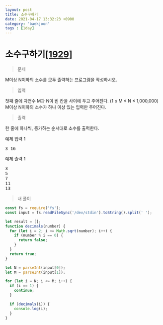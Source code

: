 ```yaml
---
layout: post
title: 소수구하기
date: 2021-04-17 13:32:23 +0900
category: 'baekjoon'
tags : [1day]
---
```

# 소수구하기[[1929]][소수구하기]
>문제

M이상 N이하의 소수를 모두 출력하는 프로그램을 작성하시오.

>입력

첫째 줄에 자연수 M과 N이 빈 칸을 사이에 두고 주어진다. (1 ≤ M ≤ N ≤ 1,000,000) M이상 N이하의 소수가 하나 이상 있는 입력만 주어진다.

>출력

한 줄에 하나씩, 증가하는 순서대로 소수를 출력한다.

<div class="mt-20">
	<div class="row">
		<div class="col-md-6 pl-0">
			<section id="sampleinput1">
                <div class="headline">
                <p>예제 입력 1</p>
                </div>
			    <pre class="sampledata" id="sample-input-1">3 16</pre>
		    </section>
	    </div>
	    <div class="col-md-6 pl-0">
		    <section id="sampleoutput1">
                <div class="headline">
                <p>예제 출력 1</p>
                </div>
                <pre class="sampledata" id="sample-output-1">3<br>5<br>7<br>11<br>13</pre>
            </section>
	    </div>
	</div>
</div>

>내 풀이

```javascript
const fs = require('fs');
const input = fs.readFileSync('/dev/stdin').toString().split(' ');

let result = [];
function decimals(number) {
  for (let i = 2; i <= Math.sqrt(number); i++) {
    if (number % i == 0) {
      return false;
    }
  }
  return true;
}

let N = parseInt(input[0]);
let M = parseInt(input[1]);

for (let i = N; i <= M; i++) {
  if (i == 1) {
    continue;
  }

  if (decimals(i)) {
    console.log(i);
  }
}
```

[소수구하기]:https://www.acmicpc.net/problem/1929